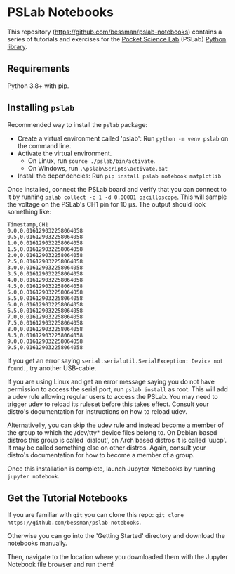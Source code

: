 # PSLab Notebooks

This repository (https://github.com/bessman/pslab-notebooks) contains a series of tutorials and exercises for the [Pocket Science Lab](https://pslab.io) (PSLab) [Python library](https://github.com/fossasia/pslab-python).

## Requirements

Python 3.8+ with pip.

## Installing `pslab`

Recommended way to install the `pslab` package:

- Create a virtual environment called 'pslab': Run `python -m venv pslab` on the command line.
- Activate the virtual environment.
  - On Linux, run `source ./pslab/bin/activate`.
  - On Windows, run `.\pslab\Scripts\activate.bat`
- Install the dependencies: Run `pip install pslab notebook matplotlib`

Once installed, connect the PSLab board and verify that you can connect to it by running `pslab collect -c 1 -d 0.00001 oscilloscope`. This will sample the voltage on the PSLab's CH1 pin for 10 µs. The output should look something like:

```
Timestamp,CH1
0.0,0.016129032258064058
0.5,0.016129032258064058
1.0,0.016129032258064058
1.5,0.016129032258064058
2.0,0.016129032258064058
2.5,0.016129032258064058
3.0,0.016129032258064058
3.5,0.016129032258064058
4.0,0.016129032258064058
4.5,0.016129032258064058
5.0,0.016129032258064058
5.5,0.016129032258064058
6.0,0.016129032258064058
6.5,0.016129032258064058
7.0,0.016129032258064058
7.5,0.016129032258064058
8.0,0.016129032258064058
8.5,0.016129032258064058
9.0,0.016129032258064058
9.5,0.016129032258064058
```

If you get an error saying `serial.serialutil.SerialException: Device not found.`, try another USB-cable.

If you are using Linux and get an error message saying you do not have permission to access the serial port, run `pslab install` as root. This will add a udev rule allowing regular users to access the PSLab. You may need to trigger udev to reload its ruleset before this takes effect. Consult your distro's documentation for instructions on how to reload udev.

Alternativelly, you can skip the udev rule and instead become a member of the group to which the /dev/tty* device files belong to. On Debian based distros this group is called 'dialout', on Arch based distros it is called 'uucp'. It may be called something else on other distros. Again, consult your distro's documentation for how to become a member of a group.

Once this installation is complete, launch Jupyter Notebooks by running `jupyter notebook`.

## Get the Tutorial Notebooks

If you are familiar with `git` you can clone this repo: `git clone https://github.com/bessman/pslab-notebooks`.

Otherwise you can go into the 'Getting Started' directory and download the notebooks manually.

Then, navigate to the location where you downloaded them with the Jupyter Notebook file browser and run them!
